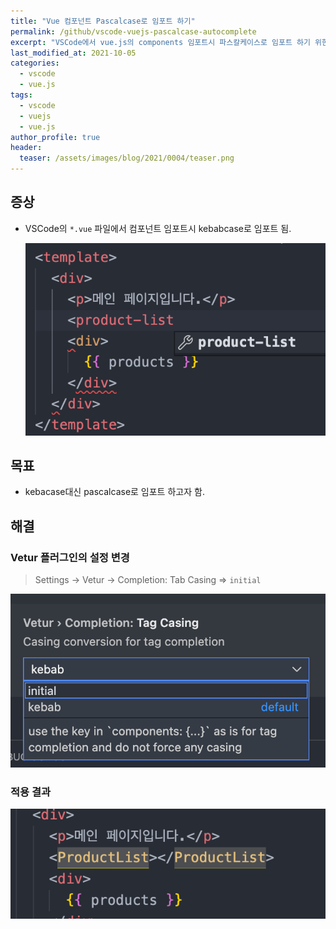 ```yaml
---
title: "Vue 컴포넌트 Pascalcase로 임포트 하기"
permalink: /github/vscode-vuejs-pascalcase-autocomplete
excerpt: "VSCode에서 vue.js의 components 임포트시 파스칼케이스로 임포트 하기 위한 설정."
last_modified_at: 2021-10-05
categories:
  - vscode
  - vue.js
tags:
  - vscode
  - vuejs
  - vue.js
author_profile: true
header:
  teaser: /assets/images/blog/2021/0004/teaser.png
---
```


## 증상

- VSCode의 `*.vue` 파일에서 컴포넌트 임포트시 kebabcase로 임포트 됨.

  ![image01.png](/assets/images/blog/2021/0004/image01.png)

## 목표

- kebacase대신 pascalcase로 임포트 하고자 함.

## 해결

### Vetur 플러그인의 설정 변경

> Settings → Vetur → Completion: Tab Casing ⇒ `initial`

![image02.png](/assets/images/blog/2021/0004/image02.png)

### 적용 결과

![image03.png](/assets/images/blog/2021/0004/image03.png)
